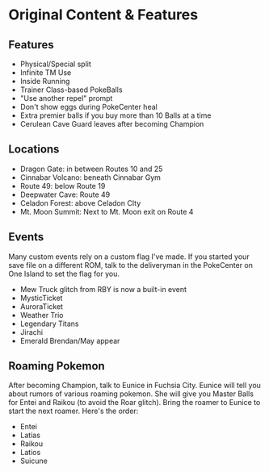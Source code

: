 # Original Content & Features
## Features
- Physical/Special split
- Infinite TM Use
- Inside Running
- Trainer Class-based PokeBalls
- "Use another repel" prompt
- Don't show eggs during PokeCenter heal
- Extra premier balls if you buy more than 10 Balls at a time
- Cerulean Cave Guard leaves after becoming Champion
## Locations
- Dragon Gate: in between Routes 10 and 25
- Cinnabar Volcano: beneath Cinnabar Gym
- Route 49: below Route 19
- Deepwater Cave: Route 49
- Celadon Forest: above Celadon CIty
- Mt. Moon Summit: Next  to Mt. Moon exit on Route 4
## Events
Many custom events rely on a custom flag I've made. If you started your save file on a different ROM, talk to the deliveryman in the PokeCenter on One Island to set the flag for you.
- Mew Truck glitch from RBY is now a built-in event
- MysticTicket
- AuroraTicket
- Weather Trio
- Legendary Titans
- Jirachi
- Emerald Brendan/May appear
## Roaming Pokemon
After becoming Champion, talk to Eunice in Fuchsia City.
Eunice will tell you about rumors of various roaming
pokemon. She will give you Master Balls for Entei and Raikou
(to avoid the Roar glitch). Bring the roamer to
Eunice to start the next roamer. Here's the order:
- Entei
- Latias
- Raikou
- Latios
- Suicune